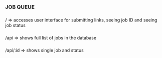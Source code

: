 ### JOB QUEUE 

### 
/ => accesses user interface for submitting links, seeing job ID and seeing job status 

###
/api => shows full list of jobs in the database 

###
/api/:id => shows single job and status 